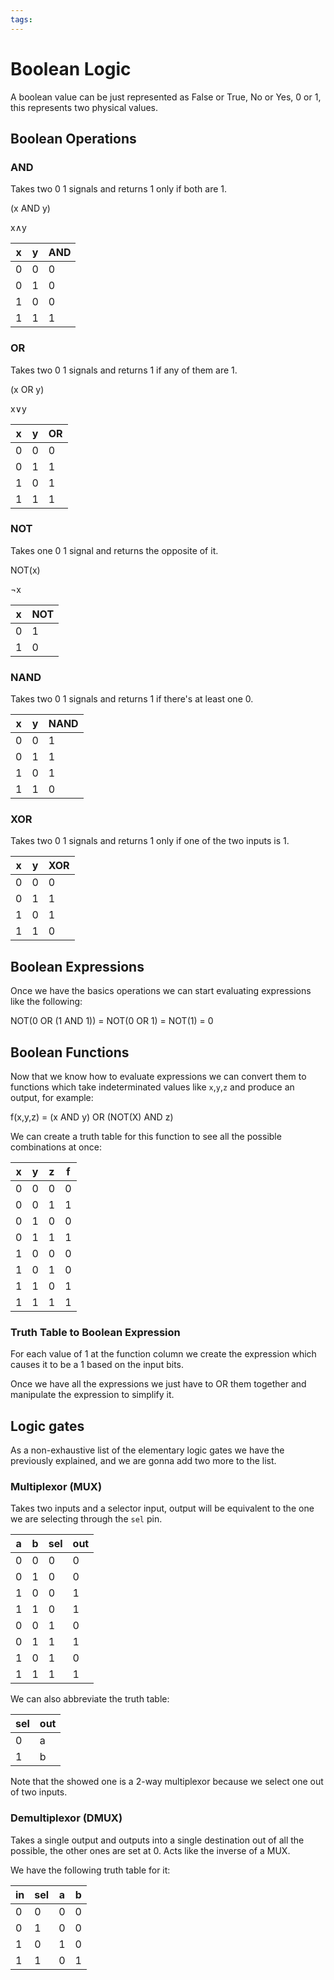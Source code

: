 ```yaml
---
tags:
---
```


# Boolean Logic

A boolean value can be just represented as False or True, No or Yes, 0 or 1, this represents two physical values.

## Boolean Operations


### AND

Takes two 0 1 signals and returns 1 only if both are 1.

(x AND y)

x∧y

| **x** | **y** | **AND** |
| ----- | ----- | ------- |
| 0     | 0     | 0       |
| 0     | 1     | 0       |
| 1     | 0     | 0       |
| 1     | 1     | 1       |

### OR

Takes two 0 1 signals and returns 1 if any of them are 1.

(x OR y)

x∨y

| **x** | **y** | **OR** |
| ----- | ----- | ------ |
| 0     | 0     | 0      |
| 0     | 1     | 1      |
| 1     | 0     | 1      |
| 1     | 1     | 1      |

### NOT

Takes one 0 1 signal and returns the opposite of it.

NOT(x)

¬x

| **x** | **NOT** |
| ----- | ------- |
| 0     | 1       |
| 1     | 0       |


### NAND

Takes two 0 1 signals and returns 1 if there's at least one 0.

| **x** | **y** | **NAND** |
| ----- | ----- | -------- |
| 0     | 0     | 1        |
| 0     | 1     | 1        |
| 1     | 0     | 1        |
| 1     | 1     | 0        |

### XOR

Takes two 0 1 signals and returns 1 only if one of the two inputs is 1.

| **x** | **y** | **XOR** |
| ----- | ----- | ------- |
| 0     | 0     | 0       |
| 0     | 1     | 1       |
| 1     | 0     | 1       |
| 1     | 1     | 0       |


## Boolean Expressions

Once we have the basics operations we can start evaluating expressions like the following:

NOT(0 OR (1 AND 1)) = NOT(0 OR 1) = NOT(1) = 0


## Boolean Functions

Now that we know how to evaluate expressions we can convert them to functions which take indeterminated values like `x`,`y`,`z` and produce an output, for example:

f(x,y,z) = (x AND y) OR (NOT(X) AND z)

We can create a truth table for this function to see all the possible combinations at once:

| **x** | **y** | **z** | **f** |
| ----- | ----- | ----- | ----- |
| 0     | 0     | 0     | 0     |
| 0     | 0     | 1     | 1     |
| 0     | 1     | 0     | 0     |
| 0     | 1     | 1     | 1     |
| 1     | 0     | 0     | 0     |
| 1     | 0     | 1     | 0     |
| 1     | 1     | 0     | 1     |
| 1     | 1     | 1     | 1     |

### Truth Table to Boolean Expression

For each value of 1 at the function column we create the expression which causes it to be a 1 based on the input bits.

Once we have all the expressions we just have to OR them together and manipulate the expression to simplify it.


## Logic gates


As a non-exhaustive list of the elementary logic gates we have the previously explained, and we are gonna add two more to the list.

### Multiplexor (MUX)

Takes two inputs and a selector input, output will be equivalent to the one we are selecting through the `sel` pin.

| **a** | **b** | **sel** | **out** |
| ----- | ----- | ------- | ------- |
| 0     | 0     | 0       | 0       |
| 0     | 1     | 0       | 0       |
| 1     | 0     | 0       | 1       |
| 1     | 1     | 0       | 1       |
| 0     | 0     | 1       | 0       |
| 0     | 1     | 1       | 1       |
| 1     | 0     | 1       | 0       |
| 1     | 1     | 1       | 1       |

We can also abbreviate the truth table:

| **sel** | **out** |
| ------- | ------- |
| 0       | a       |
| 1       | b       |

Note that the showed one is a 2-way multiplexor because we select one out of two inputs.

### Demultiplexor (DMUX)

Takes a single output and outputs into a single destination out of all the possible, the other ones are set at 0.
Acts like the inverse of a MUX.

We have the following truth table for it:

| **in** | **sel** | **a** | **b** |
| ------ | ------- | ----- | ----- |
| 0      | 0       | 0     | 0     |
| 0      | 1       | 0     | 0     |
| 1      | 0       | 1     | 0     |
| 1      | 1       | 0     | 1     |
